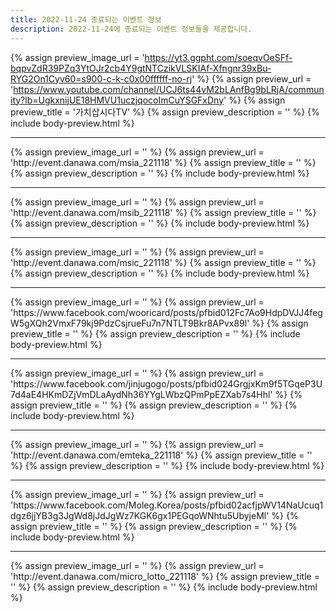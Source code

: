 ```yaml
---
title: 2022-11-24 종료되는 이벤트 정보
description: 2022-11-24에 종료되는 이벤트 정보들을 제공합니다.
---
```

{% assign preview_image_url = 'https://yt3.ggpht.com/soeqvOeSFf-bqpvZdR39PZq3YtOJr2cb4Y9gtNTCzikVLSKIAf-Xfngnr39xBu-RYG2On1Cyv60=s900-c-k-c0x00ffffff-no-rj' %}
{% assign preview_url = 'https://www.youtube.com/channel/UCJ6ts44vM2bLAnfBg9bLRjA/community?lb=UgkxnijUE18HMVU1uczjqocoImCuYSGFxDny' %}
{% assign preview_title = '가치삽시다TV' %}
{% assign preview_description = '' %}
{% include body-preview.html %}
<hr>{% assign preview_image_url = '' %}
{% assign preview_url = 'http://event.danawa.com/msia_221118' %}
{% assign preview_title = '' %}
{% assign preview_description = '' %}
{% include body-preview.html %}
<hr>{% assign preview_image_url = '' %}
{% assign preview_url = 'http://event.danawa.com/msib_221118' %}
{% assign preview_title = '' %}
{% assign preview_description = '' %}
{% include body-preview.html %}
<hr>{% assign preview_image_url = '' %}
{% assign preview_url = 'http://event.danawa.com/msic_221118' %}
{% assign preview_title = '' %}
{% assign preview_description = '' %}
{% include body-preview.html %}
<hr>{% assign preview_image_url = '' %}
{% assign preview_url = 'https://www.facebook.com/wooricard/posts/pfbid012Fc7Ao9HdpDVJJ4fegW5gXQh2VmxF79kj9PdzCsjrueFu7n7NTLT9Bkr8APvx89l' %}
{% assign preview_title = '' %}
{% assign preview_description = '' %}
{% include body-preview.html %}
<hr>{% assign preview_image_url = '' %}
{% assign preview_url = 'https://www.facebook.com/jinjugogo/posts/pfbid024GrgjxKm9f5TGqeP3U7d4aE4HKmDZjVmDLaAydNh36YYgLWbzQPmPpEZXab7s4Hhl' %}
{% assign preview_title = '' %}
{% assign preview_description = '' %}
{% include body-preview.html %}
<hr>{% assign preview_image_url = '' %}
{% assign preview_url = 'http://event.danawa.com/emteka_221118' %}
{% assign preview_title = '' %}
{% assign preview_description = '' %}
{% include body-preview.html %}
<hr>{% assign preview_image_url = '' %}
{% assign preview_url = 'https://www.facebook.com/Moleg.Korea/posts/pfbid02acfjpWV14NaUcuq1dgz6jjYB3g3JgWd8jJdJgWz7KGK6gx1PEGqoWNhtu5UbyjeMl' %}
{% assign preview_title = '' %}
{% assign preview_description = '' %}
{% include body-preview.html %}
<hr>{% assign preview_image_url = '' %}
{% assign preview_url = 'http://event.danawa.com/micro_lotto_221118' %}
{% assign preview_title = '' %}
{% assign preview_description = '' %}
{% include body-preview.html %}